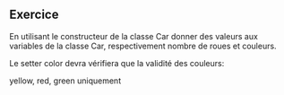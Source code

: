 ## Exercice
En utilisant le constructeur de la classe Car donner des valeurs aux variables de la classe Car, respectivement nombre de roues et couleurs.

Le setter color devra vérifiera que la validité des couleurs:

yellow, red, green uniquement



